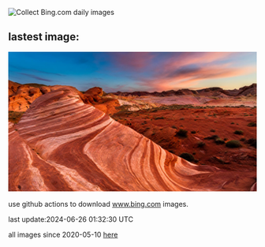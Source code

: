 ![Collect Bing.com daily images](https://github.com/counter2015/bing-daily-images/workflows/Collect%20Bing.com%20daily%20images/badge.svg)
## lastest image:
![](images/FireWave.jpg)

use github actions to download www.bing.com images.

last update:2024-06-26 01:32:30 UTC

all images since 2020-05-10 [here](https://github.com/counter2015/bing-daily-images/tree/master/images) 
